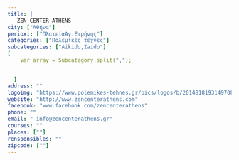 ```yaml
---
title: |
   ZEN CENTER ATHENS
city: ["Αθήνα"]
perioxi: ["ΠλατείαΑγ.Ειρήνης"]
categories: ["Πολεμικές τέχνες"]
subcategories: ["Aikido,Iaido"]
[  
	var array = Subcategory.split(",");


  ]
address: ""
logoimg: "https://www.polemikes-tehnes.gr/pics/logos/b/2014818193149708.jpg"
website: "http://www.zencenterathens.com"
facebook: "www.facebook.com/zencenterathens"
phone: ""
email: " info@zencenterathens.gr"
courses: ""
places: [""]
rensponsibles: ""
zipcode: [""]
---
```





